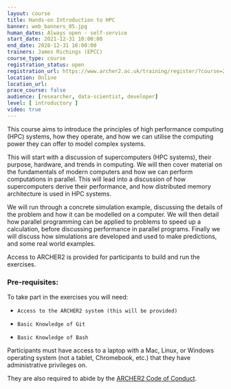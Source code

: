 ```yaml
---
layout: course
title: Hands-on Introduction to HPC
banner: web_banners_05.jpg 
human_dates: Always open - self-service 
start_date: 2021-12-31 10:00:00
end_date: 2028-12-31 16:00:00
trainers: James Richings (EPCC)
course_type: course
registration_status: open
registration_url: https://www.archer2.ac.uk/training/register/?course=240000-intro-hpc-self-service
location: Online
location_url:
prace_course: false
audience: [researcher, data-scientist, developer]
level: [ introductory ]
video: true
---
```



This course aims to introduce the principles of high performance computing (HPC) systems, how they operate, and how we can utilise the computing power they can offer to model complex systems.

This will start with a discussion of supercomputers (HPC systems), their purpose, hardware, and trends in computing. We will then cover material on the fundamentals of modern computers and how we can perform computations in parallel. This will lead into a discussion of how supercomputers derive their performance, and how distributed memory architecture is used in HPC systems.

We will run through a concrete simulation example, discussing the details of the problem and how it can be modelled on a computer. We will then detail how parallel programming can be applied to problems to speed up a calculation, before discussing performance in parallel programs. Finally we will discuss how simulations are developed and used to make predictions, and some real world examples.
 
Access to ARCHER2 is provided for participants to build and run the exercises.



### Pre-requisites:

To take part in the exercises you will need:

-     Access to the ARCHER2 system (this will be provided)
-     Basic Knowledge of Git
-     Basic Knowledge of Bash


Participants must have access to a laptop with a Mac, Linux, or
Windows operating system (not a tablet, Chromebook, etc.) that they
have administrative privileges on.

They are also required to abide by the [ARCHER2  Code of Conduct](../../../about/policies/code-of-conduct.html). 

<section id="service">
</section>


